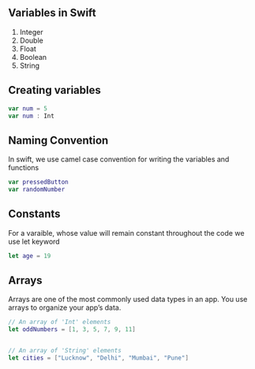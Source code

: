## Variables in Swift
1. Integer
2. Double
3. Float
4. Boolean
5. String

## Creating variables 
```swift
var num = 5
var num : Int
```
## Naming Convention
In swift, we use camel case convention for writing the variables and functions
```swift
var pressedButton
var randomNumber
```

## Constants
For a varaible, whose value will remain constant throughout the code we use let keyword
```swift
let age = 19
```

## Arrays
Arrays are one of the most commonly used data types in an app. You use arrays to organize your app’s data.
```swift
// An array of 'Int' elements
let oddNumbers = [1, 3, 5, 7, 9, 11]


// An array of 'String' elements
let cities = ["Lucknow", "Delhi", "Mumbai", "Pune"]
```
